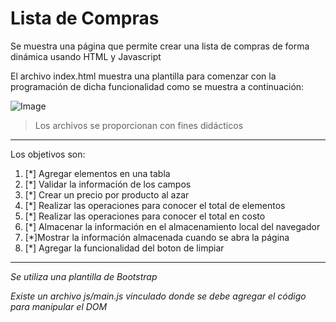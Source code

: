 # Lista de Compras
Se muestra una página que permite crear una lista de compras de forma dinámica usando HTML y Javascript

El archivo index.html muestra una plantilla para comenzar con la programación de dicha funcionalidad como se muestra a continuación:

![Image](https://github.com/jcgeneration/CH45_ListaCompras/blob/main/img/SplashScreen.png)

> Los archivos se proporcionan con fines didácticos

---
Los objetivos son:
1. [*] Agregar elementos en una tabla
2. [*] Validar la información de los campos
3. [*] Crear un precio por producto al azar
4. [*] Realizar las operaciones para conocer el total de elementos
5. [*] Realizar las operaciones para conocer el total en costo
6. [*] Almacenar la información en el almacenamiento local del navegador
7. [*]Mostrar la información almacenada cuando se abra la página
8. [*] Agregar la funcionalidad del boton de limpiar

---

*Se utiliza una plantilla de Bootstrap*

*Existe un archivo js/main.js vinculado donde se debe agregar el código para manipular el DOM*




